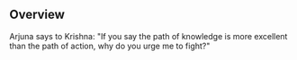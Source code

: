 ## Overview

Arjuna says to Krishna: "If you say the path of knowledge is more excellent than the path of action, why do you urge me to fight?"